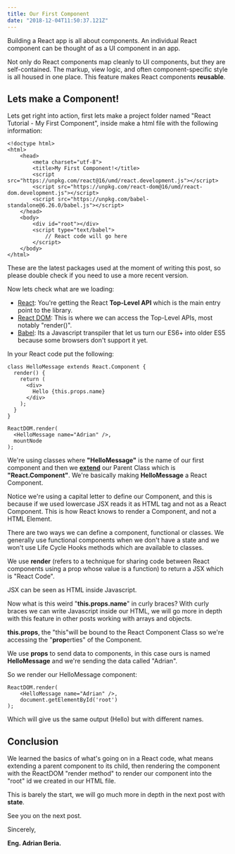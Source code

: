 ```yaml
---
title: Our First Component
date: "2018-12-04T11:50:37.121Z"
---
```


Building a React app is all about components. An individual React component can be thought of as a UI component in an app.

Not only do React components map cleanly to UI components, but they are self-contained. The markup, view logic, and often component-specific style is all housed in one place. This feature makes React components **reusable**.

## Lets make a Component!

Lets get right into action, first lets make a project folder named "React Tutorial - My First Component", inside make a html file with the following information:

    <!doctype html>  
    <html>  
	    <head>  
		    <meta charset="utf-8">  
		    <title>My First Component!</title>  
		    <script src="https://unpkg.com/react@16/umd/react.development.js"></script>  
		    <script src="https://unpkg.com/react-dom@16/umd/react-dom.development.js"></script>  
		    <script src="https://unpkg.com/babel-standalone@6.26.0/babel.js"></script>  
		</head>  
		<body>  
			<div id="root"></div>  
			<script type="text/babel"> 
				// React code will go here 
			</script>  
		</body>  
	</html>
These are the latest packages used at the moment of writing this post, so please double check if you need to use a more recent version.

Now lets check what are we loading:
- [React](https://reactjs.org/docs/react-api.html): You're getting the React **Top-Level API** which is the main entry point to the library.
- [React DOM](https://reactjs.org/docs/react-dom.html): This is where we can access the Top-Level APIs, most notably "render()".
- [Babel](https://babeljs.io/): Its a Javascript transpiler that let us turn our ES6+ into older ES5 because some browsers don't support it yet.

In your React code put the following:

    class HelloMessage extends React.Component {
	  render() {
	    return (
	      <div>
	        Hello {this.props.name}
	      </div>
	    );
	  }
	}

	ReactDOM.render(
	  <HelloMessage name="Adrian" />,
	  mountNode
	);

We're using classes where **"HelloMessage"** is the name of our first component and then we [**extend**](https://developer.mozilla.org/en-US/docs/Web/JavaScript/Reference/Classes/extends) our Parent Class which is **"React.Component"**. We're basically making **HelloMessage** a React Component.

Notice we're using a capital letter to define our Component, and this is because if we used lowercase JSX reads it as HTML tag and not as a React Component. This is how React knows to render a Component, and not a HTML Element.

There are two ways we can define a component, functional or classes. We generally use functional components when we don't have a state and we won't use Life Cycle Hooks methods which are available to classes.

We use **render** (refers to a technique for sharing code between React components using a prop whose value is a function) to return a JSX which is "React Code".

JSX can be seen as HTML inside Javascript.

Now what is this weird "**this.props.name**" in curly braces? With curly braces we can write Javascript inside our HTML, we will go more in depth with this feature in other posts working with arrays and objects.

**this.props**, the "this"will be bound to the React Component Class so we're accessing the "**prop**erties" of the Component.

We use **props** to send data to components, in this case ours is named **HelloMessage** and we're sending the data called "Adrian".

So we render our HelloMessage component:

	ReactDOM.render( 
		<HelloMessage name="Adrian" />,
	    document.getElementById('root') 
	);

Which will give us the same output (Hello) but with different names. 

## Conclusion

We learned the basics of what's going on in a React code, what means extending a parent component to its child, then rendering the component with the ReactDOM "render method" to render our component into the "root" id we created in our HTML file.

This is barely the start, we will go much more in depth in the next post with **state**.

See you on the next post.

Sincerely,

**Eng. Adrian Beria.**